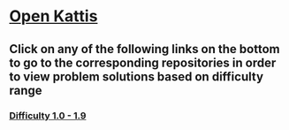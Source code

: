 # [Open Kattis](https://open.kattis.com)<a name="Open Kattis"></a>
## Click on any of the following links on the bottom to go to the corresponding repositories in order to view problem solutions based on difficulty range
### [Difficulty 1.0 - 1.9](https://github.com/neroAzsy12/Open-Kattis-1.0-1.9)<a name="Difficulty 1.0 - 1.9"></a>
